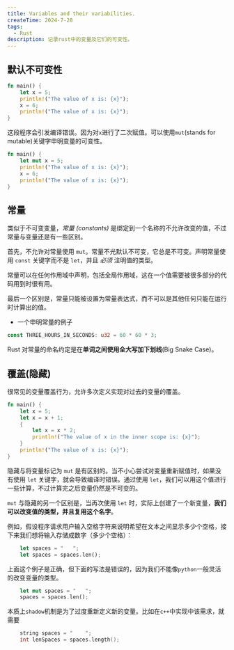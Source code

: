 ```yaml
---
title: Variables and their variabilities.
createTime: 2024-7-28
tags:
  - Rust
description: 记录rust中的变量及它们的可变性。
---
```


## 默认不可变性

```rust
fn main() {
    let x = 5;
    println!("The value of x is: {x}");
    x = 6;
    println!("The value of x is: {x}");
}
```

这段程序会引发编译错误。因为对`x`进行了二次赋值。可以使用`mut`(stands for mutable)关键字申明变量的可变性。

```rust
fn main() {
    let mut x = 5;
    println!("The value of x is: {x}");
    x = 6;
    println!("The value of x is: {x}");
}
```

## 常量

类似于不可变变量，_常量 (constants)_ 是绑定到一个名称的不允许改变的值，不过常量与变量还是有一些区别。

首先，不允许对常量使用 `mut`。常量不光默认不可变，它总是不可变。声明常量使用 `const` 关键字而不是 `let`，并且 _必须_ 注明值的类型。

常量可以在任何作用域中声明，包括全局作用域，这在一个值需要被很多部分的代码用到时很有用。

最后一个区别是，常量只能被设置为常量表达式，而不可以是其他任何只能在运行时计算出的值。

+ 一个申明常量的例子

```rust
const THREE_HOURS_IN_SECONDS: u32 = 60 * 60 * 3;
```

Rust 对常量的命名约定是在**单词之间使用全大写加下划线**(Big Snake Case)。

## 覆盖(隐藏)

很常见的变量覆盖行为，允许多次定义实现对过去的变量的覆盖。

```rust
fn main() {
    let x = 5;
    let x = x + 1;
    {
        let x = x * 2;
        println!("The value of x in the inner scope is: {x}");
    }
    println!("The value of x is: {x}");
}
```

隐藏与将变量标记为 `mut` 是有区别的。当不小心尝试对变量重新赋值时，如果没有使用 `let` 关键字，就会导致编译时错误。通过使用 `let`，我们可以用这个值进行一些计算，不过计算完之后变量仍然是不可变的。

`mut` 与隐藏的另一个区别是，当再次使用 `let` 时，实际上创建了一个新变量，**我们可以改变值的类型，并且复用这个名字**。

例如，假设程序请求用户输入空格字符来说明希望在文本之间显示多少个空格，接下来我们想将输入存储成数字（多少个空格）：

```rust
    let spaces = "   ";
    let spaces = spaces.len();
```

上面这个例子是正确，但下面的写法是错误的，因为我们不能像`python`一般灵活的改变变量的类型。

```rust
    let mut spaces = "   ";
    spaces = spaces.len();
```

本质上`shadow`机制是为了过度重新定义新的变量。比如在`c++`中实现中该需求，就需要

```cpp
	string spaces = "    ";
	int lenSpaces = spaces.length();
```



